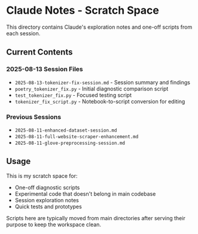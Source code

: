 # Claude Notes - Scratch Space

This directory contains Claude's exploration notes and one-off scripts from each session.

## Current Contents

### 2025-08-13 Session Files
- `2025-08-13-tokenizer-fix-session.md` - Session summary and findings
- `poetry_tokenizer_fix.py` - Initial diagnostic comparison script  
- `test_tokenizer_fix.py` - Focused testing script
- `tokenizer_fix_script.py` - Notebook-to-script conversion for editing

### Previous Sessions
- `2025-08-11-enhanced-dataset-session.md`
- `2025-08-11-full-website-scraper-enhancement.md` 
- `2025-08-11-glove-preprocessing-session.md`

## Usage
This is my scratch space for:
- One-off diagnostic scripts
- Experimental code that doesn't belong in main codebase
- Session exploration notes
- Quick tests and prototypes

Scripts here are typically moved from main directories after serving their purpose to keep the workspace clean.